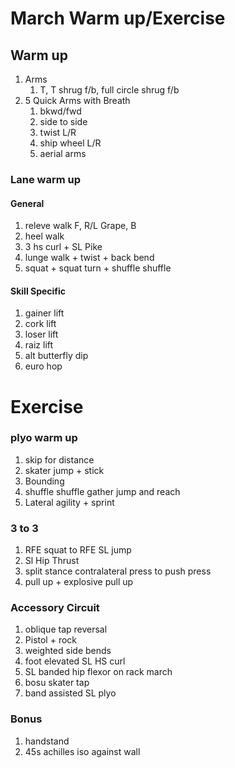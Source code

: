 # March Warm up/Exercise
## Warm up
1. Arms
    1. T, T shrug f/b, full circle shrug f/b
1. 5 Quick Arms with Breath
    1. bkwd/fwd
    2. side to side
    3. twist L/R
    4. ship wheel L/R
    5. aerial arms

### Lane warm up
#### General
1. releve walk F, R/L Grape, B
1. heel walk 
1. 3 hs curl + SL Pike
1. lunge walk + twist + back bend
1. squat + squat turn + shuffle shuffle
#### Skill Specific
1. gainer lift
2. cork lift
3. loser lift
4. raiz lift
5. alt butterfly dip
6. euro hop

# Exercise
### plyo warm up
1. skip for distance
1. skater jump + stick
1. Bounding
1. shuffle shuffle gather jump and reach
1. Lateral agility + sprint


### 3 to 3
1. RFE squat to RFE SL jump
1. Sl Hip Thrust
1. split stance contralateral press to push press
1. pull up + explosive pull up

### Accessory Circuit
1. oblique tap reversal
1. Pistol + rock
1. weighted side bends
1. foot elevated SL HS curl
1. SL banded hip flexor on rack march
1. bosu skater tap
1. band assisted SL plyo

### Bonus
1. handstand
1. 45s achilles iso against wall



